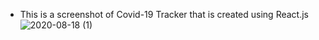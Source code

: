 - This is a screenshot of Covid-19 Tracker that is created using React.js
![2020-08-18 (1)](https://user-images.githubusercontent.com/56133988/90444697-f7fa2380-e0fb-11ea-893e-3fe461a215a7.png)
